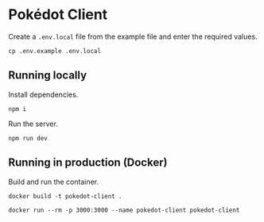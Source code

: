 # Pokédot Client

Create a `.env.local` file from the example file and enter the required values.

```
cp .env.example .env.local
```

## Running locally

Install dependencies.

```
npm i
```

Run the server.

```
npm run dev
```

## Running in production (Docker)

Build and run the container.

```
docker build -t pokedot-client .

docker run --rm -p 3000:3000 --name pokedot-client pokedot-client
```
